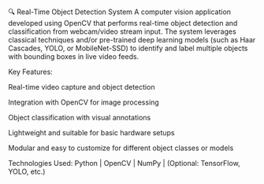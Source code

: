 🔍 Real-Time Object Detection System
A computer vision application developed using OpenCV that performs real-time object detection and classification from webcam/video stream input. The system leverages classical techniques and/or pre-trained deep learning models (such as Haar Cascades, YOLO, or MobileNet-SSD) to identify and label multiple objects with bounding boxes in live video feeds.

Key Features:

Real-time video capture and object detection

Integration with OpenCV for image processing

Object classification with visual annotations

Lightweight and suitable for basic hardware setups

Modular and easy to customize for different object classes or models

Technologies Used:
Python | OpenCV | NumPy | (Optional: TensorFlow, YOLO, etc.)

